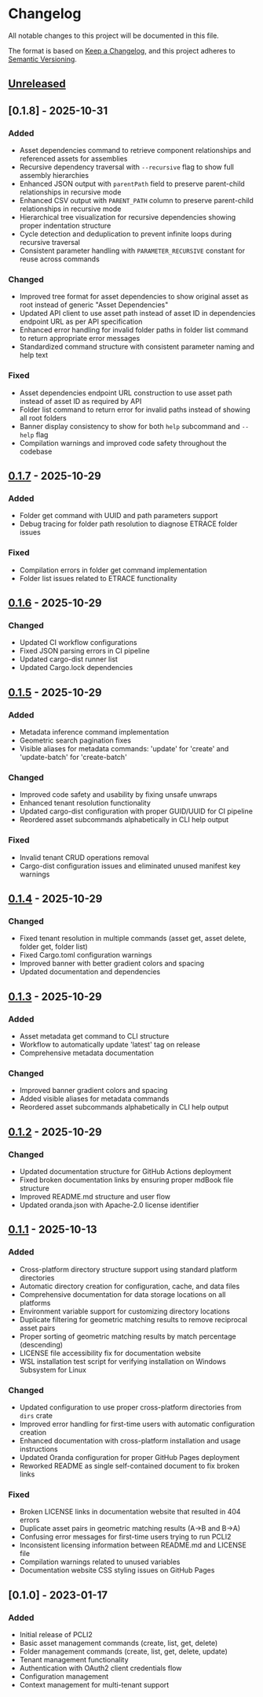 # Changelog

All notable changes to this project will be documented in this file.

The format is based on [Keep a Changelog](https://keepachangelog.com/en/1.0.0/),
and this project adheres to [Semantic Versioning](https://semver.org/spec/v2.0.0.html).

## [Unreleased]

## [0.1.8] - 2025-10-31

### Added
- Asset dependencies command to retrieve component relationships and referenced assets for assemblies
- Recursive dependency traversal with `--recursive` flag to show full assembly hierarchies
- Enhanced JSON output with `parentPath` field to preserve parent-child relationships in recursive mode
- Enhanced CSV output with `PARENT_PATH` column to preserve parent-child relationships in recursive mode
- Hierarchical tree visualization for recursive dependencies showing proper indentation structure
- Cycle detection and deduplication to prevent infinite loops during recursive traversal
- Consistent parameter handling with `PARAMETER_RECURSIVE` constant for reuse across commands

### Changed
- Improved tree format for asset dependencies to show original asset as root instead of generic "Asset Dependencies"
- Updated API client to use asset path instead of asset ID in dependencies endpoint URL as per API specification
- Enhanced error handling for invalid folder paths in folder list command to return appropriate error messages
- Standardized command structure with consistent parameter naming and help text

### Fixed
- Asset dependencies endpoint URL construction to use asset path instead of asset ID as required by API
- Folder list command to return error for invalid paths instead of showing all root folders
- Banner display consistency to show for both `help` subcommand and `--help` flag
- Compilation warnings and improved code safety throughout the codebase

## [0.1.7] - 2025-10-29

### Added
- Folder get command with UUID and path parameters support
- Debug tracing for folder path resolution to diagnose ETRACE folder issues

### Fixed
- Compilation errors in folder get command implementation
- Folder list issues related to ETRACE functionality

## [0.1.6] - 2025-10-29

### Changed
- Updated CI workflow configurations
- Fixed JSON parsing errors in CI pipeline
- Updated cargo-dist runner list
- Updated Cargo.lock dependencies

## [0.1.5] - 2025-10-29

### Added
- Metadata inference command implementation
- Geometric search pagination fixes
- Visible aliases for metadata commands: 'update' for 'create' and 'update-batch' for 'create-batch'

### Changed
- Improved code safety and usability by fixing unsafe unwraps
- Enhanced tenant resolution functionality
- Updated cargo-dist configuration with proper GUID/UUID for CI pipeline
- Reordered asset subcommands alphabetically in CLI help output

### Fixed
- Invalid tenant CRUD operations removal
- Cargo-dist configuration issues and eliminated unused manifest key warnings

## [0.1.4] - 2025-10-29

### Changed
- Fixed tenant resolution in multiple commands (asset get, asset delete, folder get, folder list)
- Fixed Cargo.toml configuration warnings
- Improved banner with better gradient colors and spacing
- Updated documentation and dependencies

## [0.1.3] - 2025-10-29

### Added
- Asset metadata get command to CLI structure
- Workflow to automatically update 'latest' tag on release
- Comprehensive metadata documentation

### Changed
- Improved banner gradient colors and spacing
- Added visible aliases for metadata commands
- Reordered asset subcommands alphabetically in CLI help output

## [0.1.2] - 2025-10-29

### Changed
- Updated documentation structure for GitHub Actions deployment
- Fixed broken documentation links by ensuring proper mdBook file structure
- Improved README.md structure and user flow
- Updated oranda.json with Apache-2.0 license identifier

## [0.1.1] - 2025-10-13

### Added
- Cross-platform directory structure support using standard platform directories
- Automatic directory creation for configuration, cache, and data files
- Comprehensive documentation for data storage locations on all platforms
- Environment variable support for customizing directory locations
- Duplicate filtering for geometric matching results to remove reciprocal asset pairs
- Proper sorting of geometric matching results by match percentage (descending)
- LICENSE file accessibility fix for documentation website
- WSL installation test script for verifying installation on Windows Subsystem for Linux

### Changed
- Updated configuration to use proper cross-platform directories from `dirs` crate
- Improved error handling for first-time users with automatic configuration creation
- Enhanced documentation with cross-platform installation and usage instructions
- Updated Oranda configuration for proper GitHub Pages deployment
- Reworked README as single self-contained document to fix broken links

### Fixed
- Broken LICENSE links in documentation website that resulted in 404 errors
- Duplicate asset pairs in geometric matching results (A→B and B→A)
- Confusing error messages for first-time users trying to run PCLI2
- Inconsistent licensing information between README.md and LICENSE file
- Compilation warnings related to unused variables
- Documentation website CSS styling issues on GitHub Pages

## [0.1.0] - 2023-01-17

### Added
- Initial release of PCLI2
- Basic asset management commands (create, list, get, delete)
- Folder management commands (create, list, get, delete, update)
- Tenant management functionality
- Authentication with OAuth2 client credentials flow
- Configuration management
- Context management for multi-tenant support

[Unreleased]: https://github.com/physna/pcli2/compare/v0.1.7...HEAD
[0.1.7]: https://github.com/physna/pcli2/compare/v0.1.6...v0.1.7
[0.1.6]: https://github.com/physna/pcli2/compare/v0.1.5...v0.1.6
[0.1.5]: https://github.com/physna/pcli2/compare/v0.1.4...v0.1.5
[0.1.4]: https://github.com/physna/pcli2/compare/v0.1.3...v0.1.4
[0.1.3]: https://github.com/physna/pcli2/compare/v0.1.2...v0.1.3
[0.1.2]: https://github.com/physna/pcli2/compare/v0.1.1...v0.1.2
[0.1.1]: https://github.com/physna/pcli2/compare/v0.1.0...v0.1.1